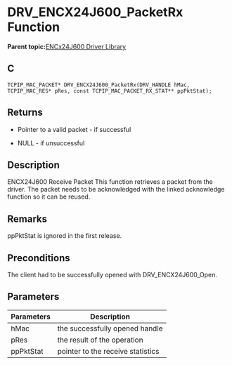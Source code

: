 # DRV\_ENCX24J600\_PacketRx Function

**Parent topic:**[ENCx24J600 Driver Library](GUID-F35BADF5-5469-4970-B3C5-52AB1E2287AB.md)

## C

```
TCPIP_MAC_PACKET* DRV_ENCX24J600_PacketRx(DRV_HANDLE hMac, TCPIP_MAC_RES* pRes, const TCPIP_MAC_PACKET_RX_STAT** ppPktStat); 
```

## Returns

-   Pointer to a valid packet - if successful

-   NULL - if unsuccessful


## Description

ENCX24J600 Receive Packet This function retrieves a packet from the driver. The packet needs to be acknowledged with the linked acknowledge function so it can be reused.

## Remarks

ppPktStat is ignored in the first release.

## Preconditions

The client had to be successfully opened with DRV\_ENCX24J600\_Open.

## Parameters

|Parameters|Description|
|----------|-----------|
|hMac|the successfully opened handle|
|pRes|the result of the operation|
|ppPktStat|pointer to the receive statistics|

